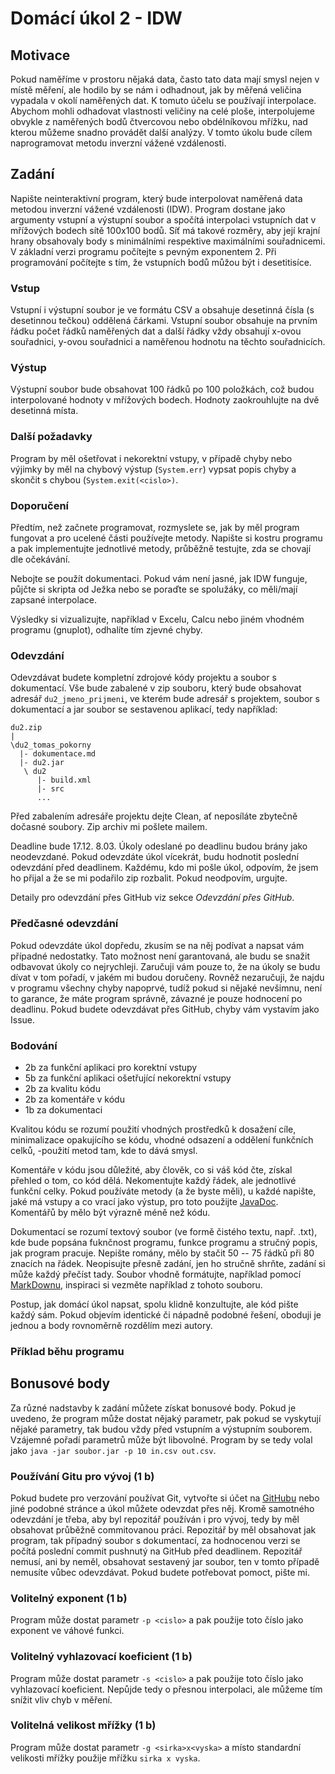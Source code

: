 # Domácí úkol 2 - IDW

## Motivace

Pokud naměříme v prostoru nějaká data, často tato data mají smysl nejen v
místě měření, ale hodilo by se nám i odhadnout, jak by měřená veličina vypadala
v okolí naměřených dat. K tomuto účelu se používají interpolace. Abychom mohli
odhadovat vlastnosti veličiny na celé ploše, interpolujeme obvykle z naměřených
bodů čtvercovou nebo obdélníkovou mřížku, nad kterou můžeme snadno provádět
další analýzy. V tomto úkolu bude cílem naprogramovat metodu inverzní vážené
vzdálenosti. 

## Zadání

Napište neinteraktivní program, který bude interpolovat naměřená data metodou
inverzní vážené vzdálenosti (IDW). Program dostane jako argumenty vstupní a
výstupní soubor a spočítá interpolaci vstupních dat v mřížových bodech sítě 100x100 bodů.
Síť má takové rozměry, aby její krajní hrany obsahovaly body s minimálními
respektive maximálními souřadnicemi. V základní verzi programu počítejte s
pevným exponentem 2. Při programování počítejte s tím, že vstupních bodů můžou
být i desetitisíce.

### Vstup
Vstupní i výstupní soubor je ve formátu CSV a obsahuje desetinná čísla (s desetinnou
tečkou) oddělená čárkami. Vstupní soubor obsahuje na prvním řádku počet řádků
naměřených dat a další řádky vždy obsahují x-ovou souřadnici, y-ovou souřadnici
a naměřenou hodnotu na těchto souřadnicích. 

### Výstup
Výstupní soubor bude obsahovat 100 řádků po 100 položkách, což budou
interpolované hodnoty v mřížových bodech. Hodnoty zaokrouhlujte na dvě desetinná místa.

### Další požadavky
Program by měl ošetřovat i nekorektní vstupy, v případě chyby nebo výjimky by
měl na chybový výstup (`System.err`) vypsat popis chyby a skončit s chybou
(`System.exit(<cislo>)`.  

### Doporučení

Předtím, než začnete programovat, rozmyslete se, jak by měl program fungovat a
pro ucelené části používejte metody. Napište si kostru programu a pak
implementujte jednotlivé metody, průběžně testujte, zda se chovají dle
očekávání. 

Nebojte se použít dokumentaci. Pokud vám není jasné, jak IDW funguje, půjčte si
skripta od Ježka nebo se poraďte se spolužáky, co měli/mají zapsané interpolace.

Výsledky si vizualizujte, například v Excelu, Calcu nebo jiném vhodném programu
(gnuplot), odhalíte tím zjevné chyby.

### Odevzdání
Odevzdávat budete kompletní zdrojové kódy projektu a soubor s dokumentací. Vše
bude zabalené v zip souboru, který bude obsahovat adresář `du2_jmeno_prijmeni`,
ve kterém bude adresář s projektem, soubor s dokumentací a jar soubor se
sestavenou aplikací, tedy například:
```
du2.zip
|
\du2_tomas_pokorny
  |- dokumentace.md
  |- du2.jar
   \ du2
      |- build.xml
      |- src
      ...  
```
Před zabalením adresáře projektu dejte Clean, ať neposíláte zbytečně dočasné
soubory. Zip archiv mi pošlete mailem. 

Deadline bude 17.12. 8.03. Úkoly odeslané po deadlinu budou brány jako neodevzdané. Pokud
odevzdáte úkol vícekrát, budu hodnotit poslední odevzdání před deadlinem.
Každému, kdo mi pošle úkol, odpovím, že jsem ho přijal a že se mi podařilo zip
rozbalit. Pokud neodpovím, urgujte.

Detaily pro odevzdání přes GitHub viz sekce *Odevzdání přes GitHub*.


### Předčasné odevzdání
Pokud odevzdáte úkol dopředu, zkusím se na něj podívat a napsat vám případné
nedostatky. Tato možnost není garantovaná, ale budu se snažit odbavovat úkoly co
nejrychleji. Zaručuji vám pouze to, že na úkoly se budu dívat v tom pořadí, v
jakém mi budou doručeny. Rovněž nezaručuji, že najdu v programu všechny chyby
napoprvé, tudíž pokud si nějaké nevšimnu, není to garance, že máte program
správně, závazné je pouze hodnocení po deadlinu. Pokud budete odevzdávat přes
GitHub, chyby vám vystavím jako Issue. 

### Bodování
- 2b za funkční aplikaci pro korektní vstupy
- 5b za funkční aplikaci ošetřující nekorektní vstupy
- 2b za kvalitu kódu
- 2b za komentáře v kódu
- 1b za dokumentaci

Kvalitou kódu se rozumí použití vhodných prostředků k dosažení cíle,
minimalizace opakujícího se kódu, vhodné odsazení a oddělení funkčních celků,
-použití metod tam, kde to dává smysl.

Komentáře v kódu jsou důležité, aby člověk, co si váš kód čte, získal přehled o
tom, co kód dělá. Nekomentujte každý řádek, ale jednotlivé funkční celky. Pokud
používáte metody (a že byste měli), u každé napište, jaké má vstupy a co vrací
jako výstup, pro toto použijte
[JavaDoc](http://www.oracle.com/technetwork/articles/java/index-137868.html).
Komentářů by mělo být výrazně méně než kódu.

Dokumentací se rozumí textový soubor (ve formě čistého textu, např. .txt), kde
bude popsána fuknčnost programu, funkce programu a stručný popis, jak program
pracuje. Nepište romány, mělo by stačit 50 -- 75 řádků při 80 znacích na řádek.
Neopisujte přesně zadání, jen ho stručně shrňte, zadání si může každý přečíst
tady. Soubor vhodně formátujte, například pomocí
[MarkDownu](https://github.com/adam-p/markdown-here/wiki/Markdown-Cheatsheet),
inspiraci si vezměte například z tohoto souboru.

Postup, jak domácí úkol napsat, spolu klidně konzultujte, ale kód pište každý
sám. Pokud objevím identické či nápadně podobné řešení, oboduji je jednou a body
rovnoměrně rozdělím mezi autory. 

### Příklad běhu programu

## Bonusové body

Za různé nadstavby k zadání můžete získat bonusové body. Pokud je uvedeno, že
program může dostat nějaký parametr, pak pokud se vyskytují nějaké parametry,
tak budou vždy před vstupním a výstupním souborem. Vzájemné pořadí parametrů
může být libovolné. Program by se tedy volal jako `java -jar soubor.jar -p 10
in.csv out.csv`. 

### Používání Gitu pro vývoj (1 b)

Pokud budete pro verzování používat Git, vytvořte si účet na
[GitHubu](https://github.com) nebo jiné
podobné stránce a úkol můžete odevzdat přes něj. Kromě samotného odevzdání je
třeba, aby byl repozitář používán i pro vývoj, tedy by měl obsahovat průběžně
commitovanou práci.  Repozitář by měl obsahovat jak
program, tak případný soubor s dokumentací, za hodnocenou verzi se počítá
poslední commit pushnutý na GitHub před deadlinem. Repozitář nemusí, ani by
neměl, obsahovat sestavený jar soubor, ten v tomto případě nemusíte vůbec
odevzdávat. Pokud budete potřebovat pomoct, pište mi.

### Volitelný exponent (1 b)
Program může dostat parametr `-p <cislo>` a pak použije toto číslo jako exponent
ve váhové funkci.

### Volitelný vyhlazovací koeficient (1 b)

Program může dostat parametr `-s <cislo>` a pak použije toto číslo jako
vyhlazovací koeficient. Nepůjde tedy o přesnou interpolaci, ale můžeme tím
snížit vliv chyb v měření.

### Volitelná velikost mřížky (1 b)

Program může dostat parametr `-g <sirka>x<vyska>` a místo standardní velikosti
mřížky použije mřížku `sirka x vyska`. 
